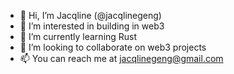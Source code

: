 - 👋 Hi, I’m Jacqline (@jacqlinegeng)
- 👀 I’m interested in building in web3
- 🌱 I’m currently learning Rust
- 💞️ I’m looking to collaborate on web3 projects
- 📫 You can reach me at jacqlinegeng@gmail.com

<!---
jacqlinegeng/jacqlinegeng is a ✨ special ✨ repository because its `README.md` (this file) appears on your GitHub profile.
You can click the Preview link to take a look at your changes.
--->

